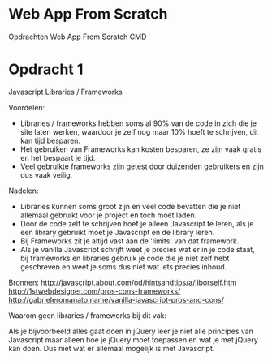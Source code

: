# Web App From Scratch

Opdrachten Web App From Scratch CMD

# Opdracht 1

Javascript Libraries / Frameworks

Voordelen:
- Libraries / frameworks hebben soms al 90% van de code in zich die je site laten werken, waardoor je zelf nog maar 10% hoeft te schrijven, dit kan tijd besparen.
- Het gebruiken van Frameworks kan kosten besparen, ze zijn vaak gratis en het bespaart je tijd.
- Veel gebruikte frameworks zijn getest door duizenden gebruikers en zijn dus vaak veilig.

Nadelen:
- Libraries kunnen soms groot zijn en veel code bevatten die je niet allemaal gebruikt voor je project en toch moet laden.
- Door de code zelf te schrijven hoef je alleen Javascript te leren, als je een library gebruikt moet je Javascript en de library leren.
- Bij Frameworks zit je altijd vast aan de 'limits' van dat framework.
- Als je vanilla Javascript schrijft weet je precies wat er in je code staat, bij frameworks en libraries gebruik je code die je niet zelf hebt geschreven en weet je soms dus niet wat iets precies inhoud.



Bronnen:
http://javascript.about.com/od/hintsandtips/a/liborself.htm
http://1stwebdesigner.com/pros-cons-frameworks/
http://gabrieleromanato.name/vanilla-javascript-pros-and-cons/



Waarom geen libraries / frameworks bij dit vak:

Als je bijvoorbeeld alles gaat doen in jQuery leer je niet alle principes van Javascript maar alleen hoe je jQuery moet toepassen en wat je met jQuery kan doen. Dus niet wat er allemaal mogelijk is met Javascript.
